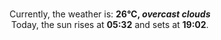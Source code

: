 <p  align="center"><br/>Currently, the weather is: <b> 26°C, <i>overcast clouds</i></b></br>Today, the sun rises at <b>05:32</b> and sets at <b>19:02</b>.</p>
